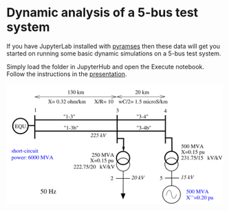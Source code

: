 # Dynamic analysis of a 5-bus test system

If you have JupyterLab installed with [pyramses](https://pyramses.sps-lab.org) then these data will get you started on running some basic dynamic simulations on a 5-bus test system.

Simply load the folder in JupyterHub and open the Execute notebook. Follow the instructions in the [presentation](./present_5bus_syst.pdf).

![5-bus system oneline diagram](./5_bus_oneline.png)
